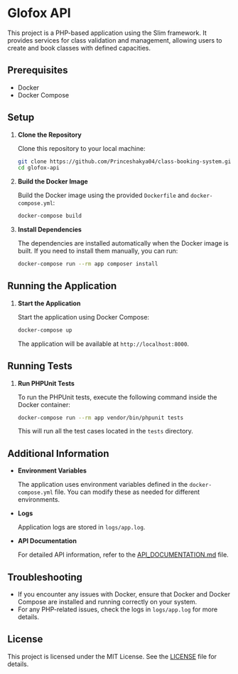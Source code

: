 # Glofox API

This project is a PHP-based application using the Slim framework. It provides services for class validation and management, allowing users to create and book classes with defined capacities.

## Prerequisites

- Docker
- Docker Compose

## Setup

1. **Clone the Repository**

   Clone this repository to your local machine:

   ```bash
   git clone https://github.com/Princeshakya04/class-booking-system.git
   cd glofox-api
   ```

2. **Build the Docker Image**

   Build the Docker image using the provided `Dockerfile` and `docker-compose.yml`:

   ```bash
   docker-compose build
   ```

3. **Install Dependencies**

   The dependencies are installed automatically when the Docker image is built. If you need to install them manually, you can run:

   ```bash
   docker-compose run --rm app composer install
   ```

## Running the Application

1. **Start the Application**

   Start the application using Docker Compose:

   ```bash
   docker-compose up
   ```

   The application will be available at `http://localhost:8000`.

## Running Tests

1. **Run PHPUnit Tests**

   To run the PHPUnit tests, execute the following command inside the Docker container:

   ```bash
   docker-compose run --rm app vendor/bin/phpunit tests
   ```

   This will run all the test cases located in the `tests` directory.

## Additional Information

- **Environment Variables**

  The application uses environment variables defined in the `docker-compose.yml` file. You can modify these as needed for different environments.

- **Logs**

  Application logs are stored in `logs/app.log`.

- **API Documentation**

  For detailed API information, refer to the [API_DOCUMENTATION.md](API_DOCUMENTATION.md) file.

## Troubleshooting

- If you encounter any issues with Docker, ensure that Docker and Docker Compose are installed and running correctly on your system.
- For any PHP-related issues, check the logs in `logs/app.log` for more details.

## License

This project is licensed under the MIT License. See the [LICENSE](LICENSE) file for details.